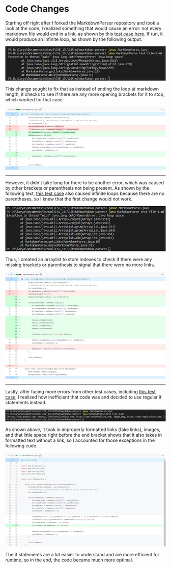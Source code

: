 # Code Changes

Starting off right after I forked the MarkdownParser repository and took a look at the code, I realized something that would cause an error: not every markdown file would end in a link, as shown by this [test case here](https://ry-la.github.io/markdown-parser/test-file-2.html). If run, it would produce an infinite loop, as shown by the following output.

![First error](Error-1.jpg)

This change sought to fix that as instead of ending the loop at markdown length, it checks to see if there are any more opening brackets for it to stop, which worked for that case.

![First code change](Fix-1.jpg)

---

However, it didn't take long for there to be another error, which was caused by other brackets or parenthesis not being present. As shown by the following text, [this test case](https://ry-la.github.io/markdown-parser/test-file-3.html) also caused infinite loops because there are no parentheses, so I knew that the first change would not work. 

![Second error](Error-2.jpg)

Thus, I created an arraylist to store indexes to check if there were any missing brackets or parenthesis to signal that there were no more links.

![Second code change](Fix-2.jpg)

---

Lastly, after facing more errors from other test cases, including [this test case](https://ry-la.github.io/markdown-parser/test-file-4.html), I realized how inefficient that code was and decided to use regular if statements instead.

![Third error](Error-3.jpg)

As shown above, it took in improperly formatted links (fake links), images, and that little space right before the end bracket shows that it also takes in formatted text without a link, so I accounted for those exceptions in the following code.

![Third code change](Fix-3.jpg)

The if statements are a lot easier to understand and are more efficient for runtime, so in the end, the code became much more optimal.